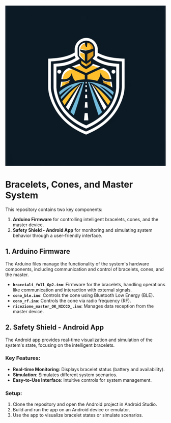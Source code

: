 ![Logo](logo.png)

# Bracelets, Cones, and Master System

This repository contains two key components: 
1. **Arduino Firmware** for controlling intelligent bracelets, cones, and the master device.
2. **Safety Shield - Android App** for monitoring and simulating system behavior through a user-friendly interface.

## 1. Arduino Firmware

The Arduino files manage the functionality of the system's hardware components, including communication and control of bracelets, cones, and the master.

- **`bracciali_full_Op2.ino`**: Firmware for the bracelets, handling operations like communication and interaction with external signals.
- **`cono_ble.ino`**: Controls the cone using Bluetooth Low Energy (BLE).
- **`cono_rf.ino`**: Controls the cone via radio frequency (RF).
- **`ricezione_master_OK_NICCO_.ino`**: Manages data reception from the master device.

## 2. Safety Shield - Android App

The Android app provides real-time visualization and simulation of the system's state, focusing on the intelligent bracelets.

### Key Features:

- **Real-time Monitoring**: Displays bracelet status (battery and availability).
- **Simulation**: Simulates different system scenarios.
- **Easy-to-Use Interface**: Intuitive controls for system management.

### Setup:

1. Clone the repository and open the Android project in Android Studio.
2. Build and run the app on an Android device or emulator.
3. Use the app to visualize bracelet states or simulate scenarios.